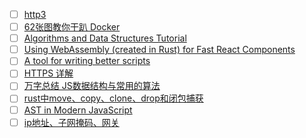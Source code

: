 - [ ] [http3](https://www.smashingmagazine.com/2021/08/http3-core-concepts-part1/)
- [ ] [62张图教你干趴 Docker](https://zhuanlan.zhihu.com/p/378907027)
- [ ] [Algorithms and Data Structures Tutorial](https://www.youtube.com/watch?v=8hly31xKli0)
- [ ] [Using WebAssembly (created in Rust) for Fast React Components](https://www.joshfinnie.com/blog/using-webassembly-created-in-rust-for-fast-react-components/)
- [ ] [A tool for writing better scripts](https://www.sitepoint.com/google-zx-write-node-shell-scripts/)
- [ ] [HTTPS 详解](https://segmentfault.com/a/1190000021494676)
- [ ] [万字总结 JS数据结构与常用的算法](https://zhuanlan.zhihu.com/p/509310881)
- [ ] [rust中move、copy、clone、drop和闭包捕获](https://www.jianshu.com/p/ea1b96cbf0a1)
- [ ] [AST in Modern JavaScript](https://juejin.cn/post/6844903540024950791)
- [ ] [ip地址、子网掩码、网关](https://www.zhihu.com/question/20717354/answer/2470011410)
